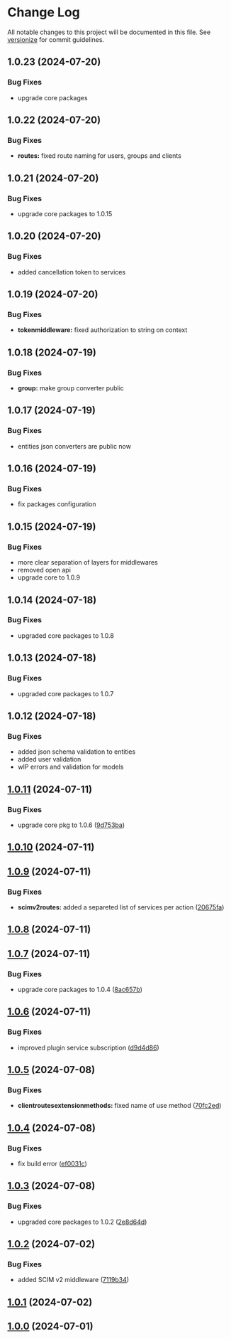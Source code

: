 # Change Log

All notable changes to this project will be documented in this file. See [versionize](https://github.com/versionize/versionize) for commit guidelines.

<a name="1.0.23"></a>
## 1.0.23 (2024-07-20)

### Bug Fixes

* upgrade core packages

<a name="1.0.22"></a>
## 1.0.22 (2024-07-20)

### Bug Fixes

* **routes:** fixed route naming for users, groups and clients

<a name="1.0.21"></a>
## 1.0.21 (2024-07-20)

### Bug Fixes

* upgrade core packages to 1.0.15

<a name="1.0.20"></a>
## 1.0.20 (2024-07-20)

### Bug Fixes

* added cancellation token to services

<a name="1.0.19"></a>
## 1.0.19 (2024-07-20)

### Bug Fixes

* **tokenmiddleware:** fixed authorization to string on context

<a name="1.0.18"></a>
## 1.0.18 (2024-07-19)

### Bug Fixes

* **group:** make group converter public

<a name="1.0.17"></a>
## 1.0.17 (2024-07-19)

### Bug Fixes

* entities json converters are public now

<a name="1.0.16"></a>
## 1.0.16 (2024-07-19)

### Bug Fixes

* fix packages configuration

<a name="1.0.15"></a>
## 1.0.15 (2024-07-19)

### Bug Fixes

* more clear separation of layers for middlewares
* removed open api
* upgrade core to 1.0.9

<a name="1.0.14"></a>
## 1.0.14 (2024-07-18)

### Bug Fixes

* upgraded core packages to 1.0.8

<a name="1.0.13"></a>
## 1.0.13 (2024-07-18)

### Bug Fixes

* upgraded core packages to 1.0.7

<a name="1.0.12"></a>
## 1.0.12 (2024-07-18)

### Bug Fixes

* added json schema validation to entities
* added user validation
* wIP errors and validation for models

<a name="1.0.11"></a>
## [1.0.11](https://www.github.com/looplex-osi/middlewares-dotnet/releases/tag/v1.0.11) (2024-07-11)

### Bug Fixes

* upgrade core pkg to 1.0.6 ([9d753ba](https://www.github.com/looplex-osi/middlewares-dotnet/commit/9d753bab55e9188780bffdb8b77c8dcbd070537b))

<a name="1.0.10"></a>
## [1.0.10](https://www.github.com/looplex-osi/middlewares-dotnet/releases/tag/v1.0.10) (2024-07-11)

<a name="1.0.9"></a>
## [1.0.9](https://www.github.com/looplex-osi/middlewares-dotnet/releases/tag/v1.0.9) (2024-07-11)

### Bug Fixes

* **scimv2routes:** added a separeted list of services per action ([20675fa](https://www.github.com/looplex-osi/middlewares-dotnet/commit/20675faa0417387f20bd3a2c3d954dcfc21181da))

<a name="1.0.8"></a>
## [1.0.8](https://www.github.com/looplex-osi/middlewares-dotnet/releases/tag/v1.0.8) (2024-07-11)

<a name="1.0.7"></a>
## [1.0.7](https://www.github.com/looplex-osi/middlewares-dotnet/releases/tag/v1.0.7) (2024-07-11)

### Bug Fixes

* upgrade core packages to 1.0.4 ([8ac657b](https://www.github.com/looplex-osi/middlewares-dotnet/commit/8ac657bd00fb290ad0e89d308fe472ea68861312))

<a name="1.0.6"></a>
## [1.0.6](https://www.github.com/looplex-osi/middlewares-dotnet/releases/tag/v1.0.6) (2024-07-11)

### Bug Fixes

* improved plugin service subscription ([d9d4d86](https://www.github.com/looplex-osi/middlewares-dotnet/commit/d9d4d8612f07c2b30ac9c88287a6a41a380b9c6f))

<a name="1.0.5"></a>
## [1.0.5](https://www.github.com/looplex-osi/middlewares-dotnet/releases/tag/v1.0.5) (2024-07-08)

### Bug Fixes

* **clientroutesextensionmethods:** fixed name of use method ([70fc2ed](https://www.github.com/looplex-osi/middlewares-dotnet/commit/70fc2ed51f26df8d9c7120eb2f090ad976246d1f))

<a name="1.0.4"></a>
## [1.0.4](https://www.github.com/looplex-osi/middlewares-dotnet/releases/tag/v1.0.4) (2024-07-08)

### Bug Fixes

* fix build error ([ef0031c](https://www.github.com/looplex-osi/middlewares-dotnet/commit/ef0031c238779a6c46967b2020be896b4feb852a))

<a name="1.0.3"></a>
## [1.0.3](https://www.github.com/looplex-osi/middlewares-dotnet/releases/tag/v1.0.3) (2024-07-08)

### Bug Fixes

* upgraded core packages to 1.0.2 ([2e8d64d](https://www.github.com/looplex-osi/middlewares-dotnet/commit/2e8d64d402b61a20b4f44d6df0b0aaba8d077e66))

<a name="1.0.2"></a>
## [1.0.2](https://www.github.com/looplex-osi/middlewares-dotnet/releases/tag/v1.0.2) (2024-07-02)

### Bug Fixes

* added SCIM v2 middleware ([7119b34](https://www.github.com/looplex-osi/middlewares-dotnet/commit/7119b3472ebb29586ace01074d19661335adabd3))

<a name="1.0.1"></a>
## [1.0.1](https://www.github.com/looplex-osi/middlewares-dotnet/releases/tag/v1.0.1) (2024-07-02)

<a name="1.0.0"></a>
## [1.0.0](https://www.github.com/looplex-osi/middlewares-dotnet/releases/tag/v1.0.0) (2024-07-01)

